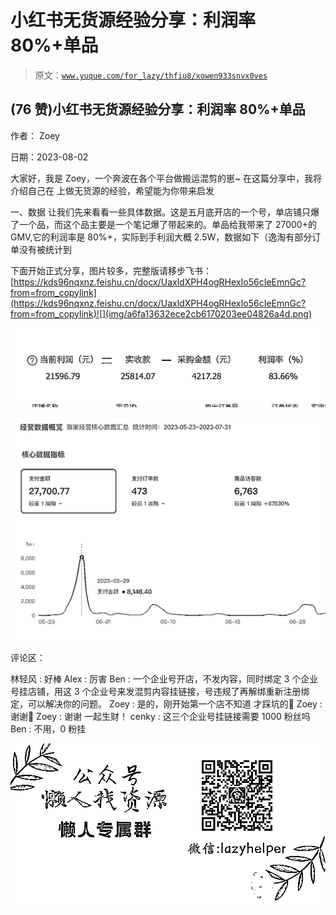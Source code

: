 # 小红书无货源经验分享：利润率 80%+单品

> 原文：[`www.yuque.com/for_lazy/thfiu8/xowen933snvx0ves`](https://www.yuque.com/for_lazy/thfiu8/xowen933snvx0ves)



## (76 赞)小红书无货源经验分享：利润率 80%+单品 

作者： Zoey 

日期：2023-08-02 

大家好，我是 Zoey，一个奔波在各个平台做搬运混剪的崽~ 在这篇分享中，我将介绍自己在 上做无货源的经验，希望能为你带来启发 

一、数据 让我们先来看看一些具体数据。这是五月底开店的一个号，单店铺只爆了一个品，而这个品主要是一个笔记爆了带起来的。单品给我带来了 27000+的 GMV,它的利润率是 80%+，实际到手利润大概 2.5W，数据如下（逸淘有部分订单没有被统计到 

下面开始正式分享，图片较多，完整版请移步飞书：[https://kds96nqxnz.feishu.cn/docx/UaxldXPH4ogRHexIo56cIeEmnGc?from=from_copylink](https://kds96nqxnz.feishu.cn/docx/UaxldXPH4ogRHexIo56cIeEmnGc?from=from_copylink)![](img/a6fa13632ece2cb6170203ee04826a4d.png)  

![](img/f4e93d5d41f389f4f64cea7707af228e.png)  

![](img/602d4bba5e56b478604f66b1b2a3c0b2.png)  

评论区： 

林轻风 : 好棒 Alex : 厉害 Ben : 一个企业号开店，不发内容，同时绑定 3 个企业号挂店铺，用这 3 个企业号来发混剪内容挂链接，号违规了再解绑重新注册绑定，可以解决你的问题。 Zoey : 是的，刚开始第一个店不知道 才踩坑的🤣 Zoey : 谢谢🫰 Zoey : 谢谢 一起生财！ cenky : 这三个企业号挂链接需要 1000 粉丝吗 Ben : 不用，0 粉挂 

![](img/894d30a529e7c37bcd3392323c99941c.png)  